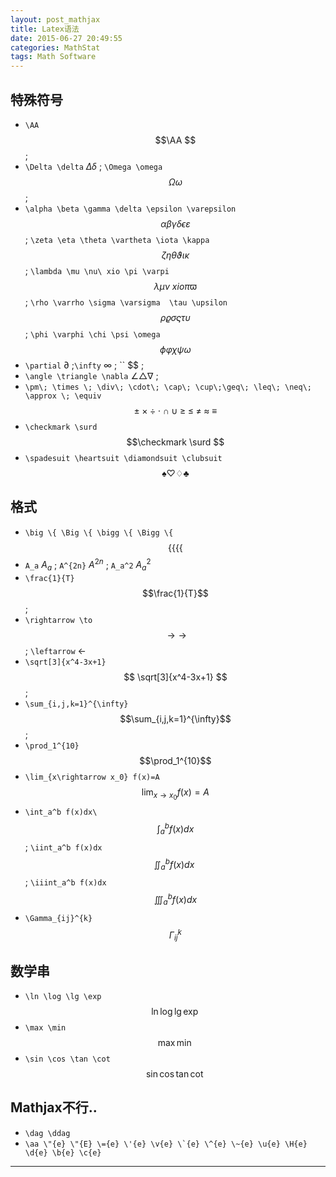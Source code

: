 ```yaml
---
layout: post_mathjax
title: Latex语法
date: 2015-06-27 20:49:55
categories: MathStat
tags: Math Software
---
```


## 特殊符号

- `` \AA `` $$\AA $$ ; 
- `\Delta \delta` $\Delta \delta$ ; `\Omega \omega` $$\Omega \omega$$;
- `\alpha \beta \gamma \delta \epsilon \varepsilon `$$\alpha \beta \gamma \delta \epsilon \varepsilon$$ ; `\zeta \eta \theta \vartheta \iota \kappa` $$\zeta \eta \theta \vartheta \iota \kappa$$ ; `\lambda \mu \nu\ xio \pi \varpi` $$\lambda \mu \nu\ xio \pi \varpi$$ ; `\rho \varrho \sigma \varsigma  \tau \upsilon` $$\rho \varrho \sigma \varsigma  \tau \upsilon$$ ; `\phi \varphi \chi \psi \omega` $$\phi \varphi \chi \psi \omega$$
- `\partial` $\partial$ ;`\infty` $\infty$ ; `` $$ ; 
-  `\angle \triangle \nabla` $\angle \triangle \nabla$ ;
- `\pm\; \times \; \div\; \cdot\; \cap\; \cup\;\geq\; \leq\; \neq\; \approx \; \equiv` $$ \pm\; \times \; \div\; \cdot\; \cap\; \cup\;\geq\; \leq\; \neq\; \approx \; \equiv $$
- `\checkmark \surd` $$\checkmark \surd $$
- `\spadesuit \heartsuit \diamondsuit \clubsuit` $$ \spadesuit \heartsuit \diamondsuit \clubsuit $$

## 格式

- `\big \{ \Big \{ \bigg \{ \Bigg \{` $$ \big \{ \Big \{ \bigg \{ \Bigg \{ $$
- `A_a` $A_a$ ; `A^{2n}` $A^{2n}$ ; `A_a^2` $A_a^2$
- `\frac{1}{T}` $$\frac{1}{T}$$ ;  
- `\rightarrow \to` $$\rightarrow \to$$ ; `\leftarrow` $\leftarrow$
- `\sqrt[3]{x^4-3x+1}` $$ \sqrt[3]{x^4-3x+1} $$ ; 
- `\sum_{i,j,k=1}^{\infty}` $$\sum_{i,j,k=1}^{\infty}$$ ; 
- `\prod_1^{10}` $$\prod_1^{10}$$
- `\lim_{x\rightarrow x_0} f(x)=A` $$\lim_{x\rightarrow x_0} f(x)=A$$  
- `\int_a^b f(x)dx\` $$\int_a^b f(x)dx$$ ; `\iint_a^b f(x)dx` $$\iint_a^b f(x)dx\ $$ ; `\iiint_a^b f(x)dx` $$\iiint_a^b f(x)dx$$
- `\Gamma_{ij}^{k}` $$\Gamma_{ij}^{k}$$


## 数学串

- `\ln \log \lg \exp` $$\ln \log \lg \exp$$
- `\max \min` $$\max \min$$
- `\sin \cos \tan \cot ` $$\sin \cos \tan \cot$$

## Mathjax不行..
- `\dag \ddag`
- ``\aa \"{e} \"{E} \={e} \'{e} \v{e} \`{e} \^{e} \~{e} \u{e} \H{e} \d{e} \b{e} \c{e}``

---

